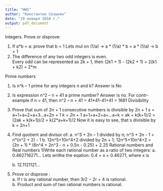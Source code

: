 ```yaml
---
title: "HW1"
author: "Константин Созыкин"
date: "19 января 2016 г."
output: pdf_document
---
```


Integers. Prove or disprove:  
1)  If a*b = a: prove that b = 1 
	Lets mul on (1/a) -> a * (1/a) * b = a * (1/a) -> b = 1 
2)  The difference of any two odd integers is even.  
	Every odd can be represented as 2k + 1, then (2k1 + 1) - (2k2 + 1) =  2(k1 + k2) = 2*m
	
Prime numbers 
1)  Is n^k – 1 prime for any integers n and k?
	Answer is No
2)  Is expression n^2 – n + 41 a prime number? 
 	Answer is no. For contr-example if n = 41, then n^2 – n + 41 = 41*41-41+41 =  1681 
Divisibility 
1)  Prove that sum of 2n + 1 consecutive numbers is divisible by 2n + 1
	s = a+1+a+2+a+3...a+2*n + 1
	k = 2*n + 1
	a+1+a+2+a+...a+k = ak + k(k+1)/2 = (2ak + k(k+1))/2 = k(2*a+k+1)/2
	Now it is easy to see, that s divisible by k = 2n+1
2)  Find quotient and divisor of: 
	a.   n^3 + 2n – 1 divided by n;
		 n^3 + 2n - 1 = n*(n^2 + 2) - 1
	b.   12n^5+10n^4+2 divided by 2n + 1; 
 		 12n^5+10n^4+2 = (2n + 1) * (6n^4 + 2n^3 - n + 0.5n - 0.25) + 2.25
Rational numbers and Real numbers 
1)Write each rational number as a ratio of two integers: 
	a.  0.462716271…
	    Lets writhe the eqation:
	    0.4 + x = 0.46271, where x is
	    
	b.  12.1121121… 
2) Prove or disprove :  
	a.  If r is any rational number, then 3r2 − 2r + 4 is rational.  
	b.  Product and sum of two rational numbers is rational. 

